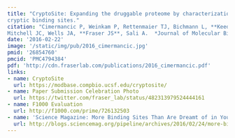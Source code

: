 ```yaml
---
title: "CryptoSite: Expanding the druggable proteome by characterization and prediction of
cryptic binding sites."
citation: "Cimermancic P, Weinkam P, Rettenmaier TJ, Bichmann L, **Keedy DA, Woldeyes RA**, Schneidmann D, Demerdash ONA,
Mitchell JC, Wells JA, **Fraser JS**, Sali A.  *Journal of Molecular Biology*. 2016."
date: '2016-02-22'
image: '/static/img/pub/2016_cimermancic.jpg'
pmid: '26854760'
pmcid: 'PMC4794384'
pdf: 'http://cdn.fraserlab.com/publications/2016_cimermancic.pdf'
links:
- name: CryptoSite
  url: https://modbase.compbio.ucsf.edu/cryptosite/
- name: Paper Submission Celebration Photo
  url: https://twitter.com/fraser_lab/status/482313979524444161
- name: F1000 Evaluation
  url: http://f1000.com/prime/726132503
- name: 'Science Magazine: More Binding Sites Than Are Dreamt of in Your Philosophy'
  url: http://blogs.sciencemag.org/pipeline/archives/2016/02/24/more-binding-sites-than-are-dreamt-of-in-your-philosophy
---
```

